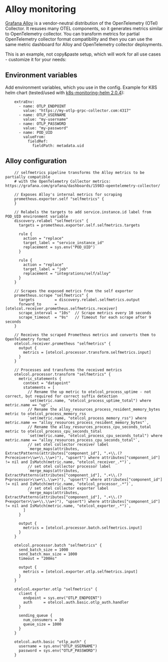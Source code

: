 # Alloy monitoring

[Grafana Alloy](https://grafana.com/docs/alloy/latest/[]) is a vendor-neutral distribution of the OpenTelemetry (OTel) Collector. 
It resuses many OTEL components, so it generates metrics similar to OpenTelemetry collector.
You can transform metrics for partial OpenTelemetry collector format compatibility and then
you can use the same metric dashboard for Alloy and OpenTelemetry collector deployments.

This is an example, not copy&paste setup, which will work for all use cases - customize it for your needs:

## Environment variables

Add environment variables, which you use in the config. Example for K8S helm chart (tested/used with [k8s-monitoring-helm 2.0.4](https://github.com/grafana/k8s-monitoring-helm)):

```
    extraEnv:
      - name: OTLP_ENDPOINT
        value: "https://my-otlp-grpc-collector.com:4317"
      - name: OTLP_USERNAME
        value: "my-username"
      - name: OTLP_PASSWORD
        value: "my-password"
      - name: POD_UID
        valueFrom:
          fieldRef:
            fieldPath: metadata.uid
```


## Alloy configuration
```
    // selfmetrics pipeline transforms the Alloy metrics to be partially compatible 
    # with the OpenTelemetry Collector metrics: https://grafana.com/grafana/dashboards/15983-opentelemetry-collector/
    
    // Exposes Alloy's internal metrics for scraping
    prometheus.exporter.self "selfmetrics" {
    }

    // Relabels the targets to add service.instance.id label from POD_UID environment variable
    discovery.relabel "selfmetrics" {
      targets = prometheus.exporter.self.selfmetrics.targets

      rule {
        action = "replace"
        target_label = "service_instance_id"
        replacement = sys.env("POD_UID")
      }

      rule {
        action = "replace"
        target_label = "job"
        replacement = "integrations/self/alloy"
      }
    }

    // Scrapes the exposed metrics from the self exporter
    prometheus.scrape "selfmetrics" {
      targets         = discovery.relabel.selfmetrics.output
      forward_to      = [otelcol.receiver.prometheus.selfmetrics.receiver]
      scrape_interval = "10s"  // Scrape metrics every 10 seconds
      scrape_timeout  = "9s"   // Timeout for each scrape after 9 seconds
    }

    // Receives the scraped Prometheus metrics and converts them to OpenTelemetry format
    otelcol.receiver.prometheus "selfmetrics" {
      output {
        metrics = [otelcol.processor.transform.selfmetrics.input]
      }
    }

    // Processes and transforms the received metrics
    otelcol.processor.transform "selfmetrics" {
      metric_statements {
        context = "datapoint"
        statements = [
          // Rename the up metric to otelcol_process_uptime - not correct, but required for correct suffix detection
          `set(metric.name, "otelcol_process_uptime_total") where metric.name == "up"`,
          // Rename the alloy_resources_process_resident_memory_bytes metric to otelcol_process_memory_rss
          `set(metric.name, "otelcol_process_memory_rss") where metric.name == "alloy_resources_process_resident_memory_bytes"`,
          // Rename the alloy_resources_process_cpu_seconds_total metric to otelcol_process_cpu_seconds_total
          `set(metric.name, "otelcol_process_cpu_seconds_total") where metric.name == "alloy_resources_process_cpu_seconds_total"`,
          // set otel collector receiver label
          `merge_maps(attributes, ExtractPatterns(attributes["component_id"], ".+\\.(?P<receiver>\\w+\\.\\w+)"), "upsert") where attributes["component_id"] != nil and IsMatch(metric.name, "otelcol_receiver_.*")`,
          // set otel collector processor label
          `merge_maps(attributes, ExtractPatterns(attributes["component_id"], ".+\\.(?P<processor>\\w+\\.\\w+)"), "upsert") where attributes["component_id"] != nil and IsMatch(metric.name, "otelcol_processor_.*")`,
          // set otel collector exporter label
          `merge_maps(attributes, ExtractPatterns(attributes["component_id"], ".+\\.(?P<exporter>\\w+\\.\\w+)"), "upsert") where attributes["component_id"] != nil and IsMatch(metric.name, "otelcol_exporter_.*")`,
        ]
      }

      output {
        metrics = [otelcol.processor.batch.selfmetrics.input]
      }
    }

    otelcol.processor.batch "selfmetrics" {
      send_batch_size = 1000
      send_batch_max_size = 1000
      timeout = "200ms"

      output {
        metrics = [otelcol.exporter.otlp.selfmetrics.input]
      }
    }

    otelcol.exporter.otlp "selfmetrics" {
      client {
        endpoint = sys.env("OTLP_ENDPOINT")
        auth     = otelcol.auth.basic.otlp_auth.handler
      }

      sending_queue {
        num_consumers = 30
        queue_size = 1000
      }
    }

    otelcol.auth.basic "otlp_auth" {
      username = sys.env("OTLP_USERNAME")
      password = sys.env("OTLP_PASSWORD")
    }
  ```
